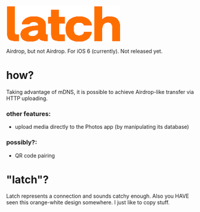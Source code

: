 <a href="https://latch.kentest.net"><img src="latch.gif"></a>

Airdrop, but not Airdrop. For iOS 6 (currently). Not released yet.

# how?
Taking advantage of mDNS, it is possible to achieve Airdrop-like transfer via HTTP uploading.

### other features:
- upload media directly to the Photos app (by manipulating its database)
### possibly?:
- QR code pairing

# "latch"?
Latch represents a connection and sounds catchy enough. Also you HAVE seen this orange-white design somewhere. I just like to copy stuff.
